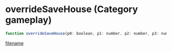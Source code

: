 # overrideSaveHouse (Category gameplay)

```js
function overrideSaveHouse(p0: boolean, p1: number, p2: number, p3: number, p4: number, p5: boolean, p6: number, p7: number): boolean
```

[filename](overrideSaveHouse_m.md ':include')